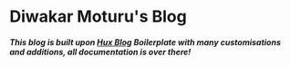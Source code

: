 # Diwakar Moturu's Blog

##### This blog is built upon [Hux Blog](https://github.com/Huxpro/huxpro.github.io) Boilerplate with many customisations and additions, all documentation is over there!
